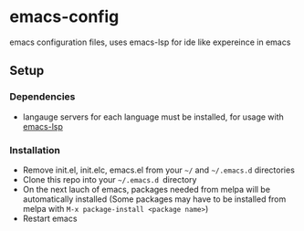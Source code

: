 # emacs-config
emacs configuration files, uses emacs-lsp for ide like expereince in emacs 

## Setup
### Dependencies 
- langauge servers for each language must be installed, for usage with [emacs-lsp](https://github.com/emacs-lsp/lsp-mode)


### Installation
* Remove init.el, init.elc, emacs.el from your ```~/``` and ```~/.emacs.d``` directories
* Clone this repo into your ```~/.emacs.d ```directory
* On the next lauch of emacs, packages needed from melpa will be automatically installed (Some packages may have to be installed from melpa with ```M-x package-install <package name>```)
* Restart emacs
